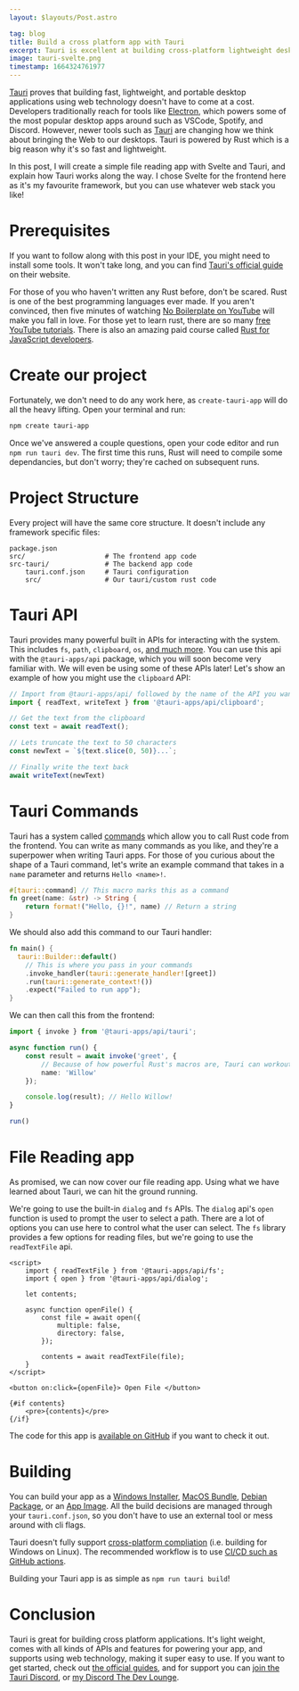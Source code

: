 ```yaml
---
layout: $layouts/Post.astro

tag: blog
title: Build a cross platform app with Tauri
excerpt: Tauri is excellent at building cross-platform lightweight desktop applications using web technology. This post covers what Tauri is, and what it can do.
image: tauri-svelte.png
timestamp: 1664324761977
---
```


[Tauri](https://tauri.studio/) proves that building fast, lightweight, and portable desktop applications using web technology doesn't have to come at a cost. Developers traditionally reach for tools like [Electron](https://www.electronjs.org/), which powers some of the most popular desktop apps around such as VSCode, Spotify, and Discord. However, newer tools such as [Tauri](https://tauri.studio/) are changing how we think about bringing the Web to our desktops. Tauri is powered by Rust which is a big reason why it's so fast and lightweight.

In this post, I will create a simple file reading app with Svelte and Tauri, and explain how Tauri works along the way. I chose Svelte for the frontend here as it's my favourite framework, but you can use whatever web stack you like!

# Prerequisites

If you want to follow along with this post in your IDE, you might need to install some tools. It won't take long, and you can find [Tauri's official guide](https://tauri.app/v1/guides/getting-started/prerequisites) on their website.

For those of you who haven't written any Rust before, don't be scared. Rust is one of the best programming languages ever made. If you aren't convinced, then five minutes of watching [No Boilerplate on YouTube](https://www.youtube.com/c/NoBoilerplate) will make you fall in love. For those yet to learn rust, there are so many [free YouTube tutorials](https://www.youtube.com/results?search_query=learn+rust+). There is also an amazing paid course called [Rust for JavaScript developers](https://rustforjs.dev/).

# Create our project

Fortunately, we don't need to do any work here, as `create-tauri-app` will do all the heavy lifting. Open your terminal and run:

```bash
npm create tauri-app
```

Once we've answered a couple questions, open your code editor and run `npm run tauri dev`. The first time this runs, Rust will need to compile some dependancies, but don't worry; they're cached on subsequent runs.

# Project Structure

Every project will have the same core structure. It doesn't include any framework specific files:

```
package.json
src/                    # The frontend app code
src-tauri/              # The backend app code
    tauri.conf.json     # Tauri configuration
    src/                # Our tauri/custom rust code
```

# Tauri API

Tauri provides many powerful built in APIs for interacting with the system. This includes `fs`, `path`, `clipboard`, `os`, [and much more](https://tauri.app/v1/api/js/). You can use this api with the `@tauri-apps/api` package, which you will soon become very familiar with. We will even be using some of these APIs later! Let's show an example of how you might use the `clipboard` API:

```js
// Import from @tauri-apps/api/ followed by the name of the API you want
import { readText, writeText } from '@tauri-apps/api/clipboard';

// Get the text from the clipboard
const text = await readText();

// Lets truncate the text to 50 characters
const newText = `${text.slice(0, 50)}...`;

// Finally write the text back
await writeText(newText)
```

# Tauri Commands

Tauri has a system called [commands](https://tauri.app/v1/guides/features/command/) which allow you to call Rust code from the frontend. You can write as many commands as you like, and they're a superpower when writing Tauri apps. For those of you curious about the shape of a Tauri command, let's write an example command that takes in a `name` parameter and returns `Hello <name>!`.

```rs
#[tauri::command] // This macro marks this as a command
fn greet(name: &str) -> String {
    return format!("Hello, {}!", name) // Return a string 
}
```

We should also add this command to our Tauri handler:

```rs
fn main() {
  tauri::Builder::default()
    // This is where you pass in your commands
    .invoke_handler(tauri::generate_handler![greet])
    .run(tauri::generate_context!())
    .expect("Failed to run app");
}
```

We can then call this from the frontend:

```ts
import { invoke } from '@tauri-apps/api/tauri';

async function run() {
    const result = await invoke('greet', {
        // Because of how powerful Rust's macros are, Tauri can workout that the parameter our greet command takes is called "name"
        name: 'Willow'
    });

    console.log(result); // Hello Willow!
}

run()
```

# File Reading app

As promised, we can now cover our file reading app. Using what we have learned about Tauri, we can hit the ground running.

We're going to use the built-in `dialog` and `fs` APIs. The `dialog` api's `open` function is used to prompt the user to select a path. There are a lot of options you can use here to control what the user can select. The `fs` library provides a few options for reading files, but we're going to use the `readTextFile` api.

```svelte
<script>
    import { readTextFile } from '@tauri-apps/api/fs';
    import { open } from '@tauri-apps/api/dialog';

    let contents;

    async function openFile() {
        const file = await open({
            multiple: false,
            directory: false,
        });

        contents = await readTextFile(file);
    }
</script>

<button on:click={openFile}> Open File </button>

{#if contents}
    <pre>{contents}</pre>
{/if}
```

The code for this app is [available on GitHub](https://github.com/ghostdevv/tauri-file-reader) if you want to check it out.

# Building

You can build your app as a [Windows Installer](https://tauri.app/v1/guides/building/windows), [MacOS Bundle](https://tauri.app/v1/guides/building/macos), [Debian Package](https://tauri.app/v1/guides/building/debian), or an [App Image](https://tauri.app/v1/guides/distribution/linux#appimage). All the build decisions are managed through your `tauri.conf.json`, so you don't have to use an external tool or mess around with cli flags.

Tauri doesn't fully support [cross-platform compliation](https://tauri.app/v1/guides/building/cross-platform) (i.e. building for Windows on Linux). The recommended workflow is to use [CI/CD such as GitHub actions](https://tauri.app/v1/guides/building/cross-platform#tauri-github-action).

Building your Tauri app is as simple as `npm run tauri build`!

# Conclusion

Tauri is great for building cross platform applications. It's light weight, comes with all kinds of APIs and features for powering your app, and supports using web technology, making it super easy to use. If you want to get started, check out [the official guides](https://tauri.app/v1/guides/), and for support you can [join the Tauri Discord](https://discord.com/invite/tauri), or [my Discord The Dev Lounge](https://discord.gg/2Vd4wAjJnm).
